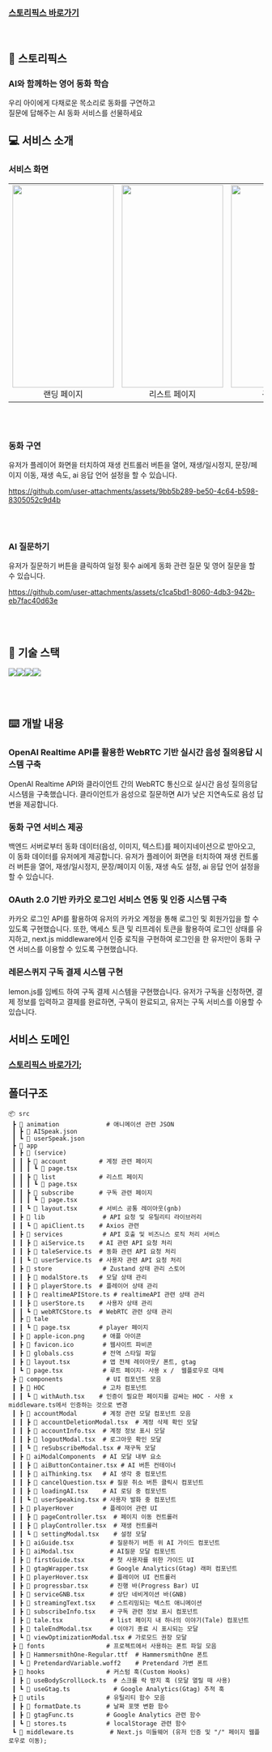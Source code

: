 ### [스토리픽스 바로가기](https://storypix.spartastudio.app)

<br/>

## 🍳 스토리픽스

### AI와 함께하는 영어 동화 학습

<div>우리 아이에게 다채로운 목소리로 동화를 구연하고 <br /> 질문에 답해주는 AI 동화 서비스를 선물하세요</div>

## 💻 서비스 소개

### 서비스 화면

<table>
  <tr>
    <td align="center">
      <img src="https://github.com/user-attachments/assets/eb132f9f-2f91-48f6-bc85-634b9356cff5" width="200" height="400"/><br>
      <span>랜딩 페이지</span>
    </td>
    <td align="center">
      <img src="https://github.com/user-attachments/assets/2c8f60e1-1386-411c-9824-90491e94aab8" width="200" height="400"/><br>
      <span>리스트 페이지</span>
    </td>
    <td align="center">
      <img src="https://github.com/user-attachments/assets/72a0ec93-7be7-4110-b706-656172f9b227" width="200" height="400"/><br>
      <span>구독 페이지</span>
    </td>
  </tr>
</table>


<br/><br/>

### 동화 구연

유저가 플레이어 화면을 터치하여 재생 컨트롤러 버튼을 열어, 재생/일시정지, 문장/페이지 이동, 재생 속도, ai 응답 언어 설정을 할 수 있습니다.

https://github.com/user-attachments/assets/9bb5b289-be50-4c64-b598-8305052c9d4b

<br/><br/>

### AI 질문하기

유저가 질문하기 버튼을 클릭하여 일정 횟수 ai에게 동화 관련 질문 및 영어 질문을 할 수 있습니다.

https://github.com/user-attachments/assets/c1ca5bd1-8060-4db3-942b-eb7fac40d63e

<br/><br/>

## 🔨 기술 스택

<div style="display: flex;">
<img src="https://img.shields.io/badge/Next.js-000000?style=for-the-badge&logo=nextdotjs&logoColor=white" />
<img src="https://img.shields.io/badge/TypeScript-3178C6?style=for-the-badge&logo=typescript&logoColor=white" />
<img src="https://img.shields.io/badge/zustand-orange?style=for-the-badge&logo=zustand&logoColor=white">
<img src="https://img.shields.io/badge/Tailwind%20CSS-38B2AC?style=for-the-badge&logo=tailwind-css&logoColor=white" />
</div>

<br/><br/>

## ⌨️ 개발 내용

### OpenAI Realtime API를 활용한 WebRTC 기반 실시간 음성 질의응답 시스템 구축

OpenAI Realtime API와 클라이언트 간의 WebRTC 통신으로 실시간 음성 질의응답 시스템을 구축했습니다. 클라이언트가 음성으로 질문하면 AI가 낮은 지연속도로 음성 답변을 제공합니다.
<br/>

### 동화 구연 서비스 제공

백엔드 서버로부터 동화 데이터(음성, 이미지, 텍스트)를 페이지네이션으로 받아오고, 이 동화 데이터를 유저에게 제공합니다. 유저가 플레이어 화면을 터치하여 재생 컨트롤러 버튼을 열어, 재생/일시정지, 문장/페이지 이동, 재생 속도 설정, ai 응답 언어 설정을 할 수 있습니다.
<br/>

### OAuth 2.0 기반 카카오 로그인 서비스 연동 및 인증 시스템 구축

카카오 로그인 API를 활용하여 유저의 카카오 계정을 통해 로그인 및 회원가입을 할 수 있도록 구현했습니다. 또한, 액세스 토큰 및 리프레쉬 토큰을 활용하여 로그인 상태를 유지하고, next.js middleware에서 인증 로직을 구현하여 로그인을 한 유저만이 동화 구연 서비스를 이용할 수 있도록 구현했습니다.
<br/>

### 레몬스퀴지 구독 결제 시스템 구현

lemon.js를 임베드 하여 구독 결제 시스템을 구현했습니다. 유저가 구독을 신청하면, 결제 정보를 입력하고 결제를 완료하면, 구독이 완료되고, 유저는 구독 서비스를 이용할 수 있습니다.
<br/>

## 서비스 도메인

### [스토리픽스 바로가기](https://storypix.spartastudio.app);

## 폴더구조

```
📦 src                       
 ┣ 📂 animation             # 애니메이션 관련 JSON
 ┃ ┣ 📜 AISpeak.json       
 ┃ ┗ 📜 userSpeak.json     
 ┣ 📂 app                  
 ┃ ┣ 📂 (service)          
 ┃ ┃ ┣ 📂 account         # 계정 관련 페이지
 ┃ ┃ ┃ ┗ 📜 page.tsx      
 ┃ ┃ ┣ 📂 list            # 리스트 페이지
 ┃ ┃ ┃ ┗ 📜 page.tsx      
 ┃ ┃ ┣ 📂 subscribe       # 구독 관련 페이지
 ┃ ┃ ┃ ┗ 📜 page.tsx      
 ┃ ┃ ┗ 📜 layout.tsx      # 서비스 공통 레이아웃(gnb)
 ┃ ┣ 📂 lib                # API 요청 및 유틸리티 라이브러리
 ┃ ┃ ┗ 📜 apiClient.ts    # Axios 관련
 ┃ ┣ 📂 services           # API 호출 및 비즈니스 로직 처리 서비스
 ┃ ┃ ┣ 📜 aiService.ts    # AI 관련 API 요청 처리
 ┃ ┃ ┣ 📜 taleService.ts  # 동화 관련 API 요청 처리
 ┃ ┃ ┗ 📜 userService.ts  # 사용자 관련 API 요청 처리
 ┃ ┣ 📂 store              # Zustand 상태 관리 스토어
 ┃ ┃ ┣ 📜 modalStore.ts   # 모달 상태 관리
 ┃ ┃ ┣ 📜 playerStore.ts  # 플레이어 상태 관리
 ┃ ┃ ┣ 📜 realtimeAPIStore.ts # realtimeAPI 관련 상태 관리
 ┃ ┃ ┣ 📜 userStore.ts    # 사용자 상태 관리
 ┃ ┃ ┗ 📜 webRTCStore.ts  # WebRTC 관련 상태 관리
 ┃ ┣ 📂 tale               
 ┃ ┃ ┗ 📜 page.tsx        # player 페이지
 ┃ ┣ 📜 apple-icon.png     # 애플 아이콘
 ┃ ┣ 📜 favicon.ico        # 웹사이트 파비콘
 ┃ ┣ 📜 globals.css        # 전역 스타일 파일
 ┃ ┣ 📜 layout.tsx         # 앱 전체 레이아웃/ 폰트, gtag 
 ┃ ┗ 📜 page.tsx           # 루트 페이지- 사용 x /  웹플로우로 대체
 ┣ 📂 components            # UI 컴포넌트 모음
 ┃ ┣ 📂 HOC                # 고차 컴포넌트
 ┃ ┃ ┗ 📜 withAuth.tsx    # 인증이 필요한 페이지를 감싸는 HOC - 사용 x middleware.ts에서 인증하는 것으로 변경
 ┃ ┣ 📂 accountModal       # 계정 관련 모달 컴포넌트 모음
 ┃ ┃ ┣ 📜 accountDeletionModal.tsx  # 계정 삭제 확인 모달
 ┃ ┃ ┣ 📜 accountInfo.tsx  # 계정 정보 표시 모달
 ┃ ┃ ┣ 📜 logoutModal.tsx  # 로그아웃 확인 모달
 ┃ ┃ ┗ 📜 reSubscribeModal.tsx # 재구독 모달
 ┃ ┣ 📂 aiModalComponents  # AI 모달 내부 요소
 ┃ ┃ ┣ 📜 aiButtonContainer.tsx # AI 버튼 컨테이너
 ┃ ┃ ┣ 📜 aiThinking.tsx   # AI 생각 중 컴포넌트
 ┃ ┃ ┣ 📜 cancelQuestion.tsx # 질문 취소 버튼 클릭시 컴포넌트
 ┃ ┃ ┣ 📜 loadingAI.tsx    # AI 로딩 중 컴포넌트
 ┃ ┃ ┗ 📜 userSpeaking.tsx # 사용자 발화 중 컴포넌트
 ┃ ┣ 📂 playerHover        # 플레이어 관련 UI
 ┃ ┃ ┣ 📜 pageController.tsx  # 페이지 이동 컨트롤러
 ┃ ┃ ┣ 📜 playController.tsx  # 재생 컨트롤러
 ┃ ┃ ┗ 📜 settingModal.tsx    # 설정 모달
 ┃ ┣ 📜 aiGuide.tsx          # 질문하기 버튼 위 AI 가이드 컴포넌트
 ┃ ┣ 📜 aiModal.tsx          # AI질문 모달 컴포넌트
 ┃ ┣ 📜 firstGuide.tsx       # 첫 사용자를 위한 가이드 UI
 ┃ ┣ 📜 gtagWrapper.tsx      # Google Analytics(Gtag) 래퍼 컴포넌트
 ┃ ┣ 📜 playerHover.tsx      # 플레이어 UI 컨트롤러
 ┃ ┣ 📜 progressbar.tsx      # 진행 바(Progress Bar) UI
 ┃ ┣ 📜 serviceGNB.tsx       # 상단 네비게이션 바(GNB)
 ┃ ┣ 📜 streamingText.tsx    # 스트리밍되는 텍스트 애니메이션
 ┃ ┣ 📜 subscribeInfo.tsx    # 구독 관련 정보 표시 컴포넌트
 ┃ ┣ 📜 tale.tsx             # list 페이지 내 하나의 이야기(Tale) 컴포넌트
 ┃ ┣ 📜 taleEndModal.tsx     # 이야기 종료 시 표시되는 모달
 ┃ ┗ 📜 viewOptimizationModal.tsx # 가로모드 권장 모달
 ┣ 📂 fonts                 # 프로젝트에서 사용하는 폰트 파일 모음
 ┃ ┣ 📜 HammersmithOne-Regular.ttf  # HammersmithOne 폰트
 ┃ ┗ 📜 PretendardVariable.woff2    # Pretendard 가변 폰트
 ┣ 📂 hooks                 # 커스텀 훅(Custom Hooks)
 ┃ ┣ 📜 useBodyScrollLock.ts  # 스크롤 락 방지 훅 (모달 열릴 때 사용)
 ┃ ┗ 📜 useGtag.ts            # Google Analytics(Gtag) 추적 훅
 ┣ 📂 utils                 # 유틸리티 함수 모음
 ┃ ┣ 📜 formatDate.ts       # 날짜 포맷 변환 함수
 ┃ ┣ 📜 gtagFunc.ts         # Google Analytics 관련 함수
 ┃ ┗ 📜 stores.ts           # localStorage 관련 함수
 ┗ 📜 middleware.ts          # Next.js 미들웨어 (유저 인증 및 "/" 페이지 웹플로우로 이동);

 ```